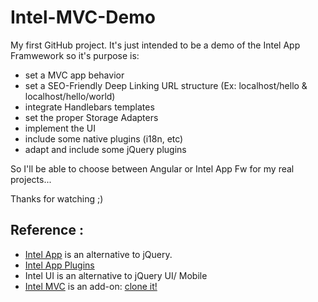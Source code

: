 Intel-MVC-Demo
==============

My first GitHub project. It's just intended to be a demo of the Intel App Framwework so it's purpose is:

-  set a MVC app behavior
-  set a SEO-Friendly Deep Linking URL structure     (Ex: localhost/hello  & localhost/hello/world)
-  integrate Handlebars templates
-  set the proper Storage Adapters
-  implement the UI
-  include some native plugins (i18n, etc)
-  adapt and include some jQuery plugins

So I'll be able to choose between Angular or Intel App Fw for my real projects...

Thanks for watching ;)

Reference :
---------

- [Intel App](http://app-framework-software.intel.com) is an alternative to jQuery.
- [Intel App Plugins](https://github.com/01org/appframeworkPlugins)
-  Intel UI is an alternative to jQuery UI/ Mobile
- [Intel MVC](http://app-framework-software.intel.com/docmvc.php) is an add-on: [clone it!](https://github.com/01org/appframeworkMVC)







